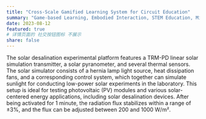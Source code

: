 ```yaml
---
title: "Cross-Scale Gamified Learning System for Circuit Education"
summary: "Game-based Learning, Embodied Interaction, STEM Education, Mixed Reality"
date: 2023-08-12 
featured: true
# 详情页面的 社交按钮图标 不展示 
share: false
---
```


The solar desalination experimental platform features a TRM-PD linear solar simulation transmitter, a solar pyranometer, and several thermal sensors. The solar simulator consists of a hernia lamp light source, heat dissipation fans, and a corresponding control system, which together can simulate sunlight for conducting low-power solar experiments in the laboratory. This setup is ideal for testing photovoltaic (PV) modules and various solar-centered energy applications, including solar desalination devices. After being activated for 1 minute, the radiation flux stabilizes within a range of ±3%, and the flux can be adjusted between 200 and 1000 W/m².

